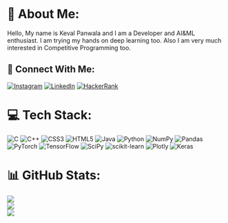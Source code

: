 # 💫 About Me:
Hello, My name is Keval Panwala and I am a Developer and AI&ML enthusiast. I am trying my hands on deep learning too. Also I am very much interested in Competitive Programming too.


## 🤝 Connect With Me:
[![Instagram](https://img.shields.io/badge/Instagram-%23E4405F.svg?logo=Instagram&logoColor=white)](https://instagram.com/Keval._.27) [![LinkedIn](https://img.shields.io/badge/LinkedIn-%230077B5.svg?logo=linkedin&logoColor=white)](https://linkedin.com/in/KevalPanwala) [![HackerRank](https://img.shields.io/badge/HackerRank-%23E4405F.svg?logo=HackerRank&logoColor=white)](https://www.hackerrank.com/kevalpanwala08) 

# 💻 Tech Stack:
![C](https://img.shields.io/badge/c-%2300599C.svg?style=flat-square&logo=c&logoColor=white) ![C++](https://img.shields.io/badge/c++-%2300599C.svg?style=flat-square&logo=c%2B%2B&logoColor=white) ![CSS3](https://img.shields.io/badge/css3-%231572B6.svg?style=flat-square&logo=css3&logoColor=white) ![HTML5](https://img.shields.io/badge/html5-%23E34F26.svg?style=flat-square&logo=html5&logoColor=white) ![Java](https://img.shields.io/badge/java-%23ED8B00.svg?style=flat-square&logo=java&logoColor=white) ![Python](https://img.shields.io/badge/python-3670A0?style=flat-square&logo=python&logoColor=ffdd54) ![NumPy](https://img.shields.io/badge/numpy-%23013243.svg?style=flat-square&logo=numpy&logoColor=white) ![Pandas](https://img.shields.io/badge/pandas-%23150458.svg?style=flat-square&logo=pandas&logoColor=white) ![PyTorch](https://img.shields.io/badge/PyTorch-%23EE4C2C.svg?style=flat-square&logo=PyTorch&logoColor=white) ![TensorFlow](https://img.shields.io/badge/TensorFlow-%23FF6F00.svg?style=flat-square&logo=TensorFlow&logoColor=white) ![SciPy](https://img.shields.io/badge/SciPy-%230C55A5.svg?style=flat-square&logo=scipy&logoColor=%white) ![scikit-learn](https://img.shields.io/badge/scikit--learn-%23F7931E.svg?style=flat-square&logo=scikit-learn&logoColor=white) ![Plotly](https://img.shields.io/badge/Plotly-%233F4F75.svg?style=flat-square&logo=plotly&logoColor=white) ![Keras](https://img.shields.io/badge/Keras-%23D00000.svg?style=flat-square&logo=Keras&logoColor=white)
# 📊 GitHub Stats:
![](https://github-readme-stats.vercel.app/api?username=kevalpanwala27&theme=dark&hide_border=false&include_all_commits=false&count_private=false)<br/>
![](https://github-readme-streak-stats.herokuapp.com/?user=kevalpanwala27&theme=dark&hide_border=false)<br/>
![](https://github-readme-stats.vercel.app/api/top-langs/?username=kevalpanwala27&theme=dark&hide_border=false&include_all_commits=false&count_private=false&layout=compact)

<!-- Proudly created with GPRM ( https://gprm.itsvg.in ) -->
